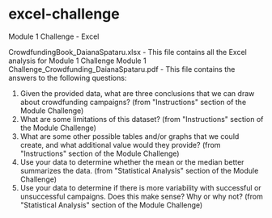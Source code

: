 # excel-challenge
Module 1 Challenge - Excel

CrowdfundingBook_DaianaSpataru.xlsx - This file contains all the Excel analysis for Module 1 Challenge
Module 1 Challenge_Crowdfunding_DaianaSpataru.pdf - This file contains the answers to the following questions:
1. Given the provided data, what are three conclusions that we can draw about crowdfunding campaigns? (from "Instructions" section of the Module Challenge)
2. What are some limitations of this dataset? (from "Instructions" section of the Module Challenge)
3. What are some other possible tables and/or graphs that we could create, and what additional value would they provide? (from "Instructions" section of the Module Challenge)
4. Use your data to determine whether the mean or the median better summarizes the data. (from "Statistical Analysis" section of the Module Challenge)
5. Use your data to determine if there is more variability with successful or unsuccessful campaigns. Does this make sense? Why or why not? (from "Statistical Analysis" section of the Module Challenge)
 
